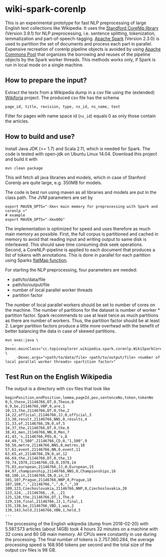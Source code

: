 wiki-spark-corenlp
==================

This is an experimental prototype for fast NLP preprocessing of large English text collections like Wikipedia.
It uses the [Standford CoreNlp library](https://stanfordnlp.github.io/CoreNLP/) (Version 3.9.1) for NLP preprocessing, i.e. sentence splitting, tokenization, lemmatization and part-of-speech-tagging.
[Apache Spark](http://spark.apache.org/) (Version 2.3.0) is used to partition the set of documents and process each part in parallel.
Expensive recreation of corenlp pipeline objects is avoided by using [Apache Commons Pool](https://commons.apache.org/proper/commons-pool/) that organizes the borrowing and reuses of the pipeline objects by the Spark worker threads.
This methods works only, if Spark is run in local mode on a single machine.

How to prepare the input?
-----------
Extract the texts from a Wikipedia dump in a csv file using the (extended) [Wikiforia](https://github.com/hinneburg/wikiforia) project.
The produced csv file has the schema 	
```
page_id, title, revision, type, ns_id, ns_name, text
```
Filter for pages with name space id (`ns_id`) equals 0 as only those contain the articles.

How to build and use?
-----------
Install Java JDK (>= 1.7)  and Scala 2.11, which is needed for Spark.
The code is tested with open-jdk on Ubuntu Linux 14.04.
Download this project and build it with
```
mvn clean package
```
This will fetch all java libraries and models, which in case of Stanford Corenlp are quite large, e.g. 350MB for models.

The code is best run using maven as all libraries and models are put in the class path.
The JVM parameters are set by
```
export MAVEN_OPTS="-Xmx< main memory for preprocessing with Spark and corenlp >"
# example
export MAVEN_OPTS="-Xmx80G"
```
The implementation is optimized for speed and uses therefore as much main memory as possible.
First, the full corpus is partitioned and cached in memory to avoid that reading input and writing output to same disk is interleaved. This should save time consuming disk seek operations.
Second, a CoreNLP-pipeline is applied to each document that produces a list of tokens with annotations.
This is done in parallel for each partition using Sparks [flatMap function](http://spark.apache.org/docs/latest/api/java/org/apache/spark/sql/Dataset.html#flatMap-org.apache.spark.api.java.function.FlatMapFunction-org.apache.spark.sql.Encoder-).

For starting the NLP preprocessing, four parameters are needed:
  - path/to/data/file
  - path/to/output/file
  - number of local parallel worker threads
  - partition factor

The number of local parallel workers should be set to number of cores on the machine.
The number of partitions for the dataset is number of worker * partition factor.
Spark recommends to use at least twice as much partitions as there are number of workers. Thus, the partition factor should be at least 2. Larger partition factors produce a little more overhead with the benefit of better balancing the data in case of skewed partitions.

```
mvn exec:java \
   -Dexec.mainClass="cc.topicexplorer.wikipedia.spark.corenlp.WikiSparkCorenlp" \
	 -Dexec.args="<path/to/data/file> <path/to/output/file> <number of local parallel worker threads> <partition factor>"
```
Test Run on the English Wikipedia
-----------
The output is a directory with csv files that look like
```
beginPosition,endPosition,lemma,pageId,pos,sentenceNo,token,tokenNo
0,5,these,21146766,DT,0,These,0
6,9,be,21146766,VBP,0,are,1
10,13,the,21146766,DT,0,the,2
14,22,official,21146766,JJ,0,official,3
23,30,result,21146766,NNS,0,results,4
31,33,of,21146766,IN,0,of,5
34,37,the,21146766,DT,0,the,6
38,41,men,21146766,NN,0,Men,7
41,43,'s,21146766,POS,0,'s,8
44,49,"1,500",21146766,CD,0,"1,500",9
50,56,metre,21146766,NNS,0,metres,10
57,62,event,21146766,NN,0,event,11
63,65,at,21146766,IN,0,at,12
66,69,the,21146766,DT,0,the,13
70,74,1978,21146766,CD,0,1978,14
75,83,european,21146766,JJ,0,European,15
84,97,championship,21146766,NNS,0,Championships,16
98,100,in,21146766,IN,0,in,17
101,107,Prague,21146766,NNP,0,Prague,18
107,108,",",21146766,",",0,",",19
109,123,Czechoslovakia,21146766,NNP,0,Czechoslovakia,20
123,124,.,21146766,.,0,.,21
125,128,the,21146766,DT,1,The,0
129,134,final,21146766,JJ,1,final,1
135,138,be,21146766,VBD,1,was,2
139,143,hold,21146766,VBN,1,held,3
...
```
The processing of the English wikipedia (dump from 2018-02-20) with 5.587.573 articles (about 14GB) took 4 hours 32 minutes on a machine with 32 cores and 80 GB main memory. All CPUs were constantly in use during the processing. The final number of tokens is 2.757.360.284, the average processing speed is 168.956 tokens per second and the total size of the output csv files is 98 GB.
